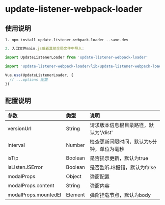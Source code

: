 <!--
 * @Description: 
 * @Author: 舌红
 * @Date: 2024-01-10 17:00:10
 * @LastEditors: 舌红
 * @LastEditTime: 2024-01-11 17:12:49
-->
# update-listener-webpack-loader

## 使用说明
```
1. npm install update-listener-webpack-loader --save-dev
```
```js
2. 入口文件main.js或者其他全局文件中导入:

import UpdateListenerLoader from 'update-listener-webpack-loader'

import 'update-listener-webpack-loader/lib/update-listener-webpack-loader.css'

Vue.use(UpdateListenerLoader, {
  // ...options 配置
})

```

## 配置说明

| 参数 | 类型 | 说明 |
| :--| :-- | :-- |
| versionUrl | String | 请求版本信息根目录路径，默认为'/dist' |
| interval | Number | 检查更新间隔时间，默认为5分钟，单位为毫秒 |
| isTip | Boolean | 是否提示更新，默认为true |
| isListenJSError | Boolean | 是否监听JS报错，默认为false |
| modalProps | Object | 弹窗配置 |
| modalProps.content | String | 弹窗内容 |
| modalProps.mountedEl | Element | 弹窗挂载节点，默认为body |